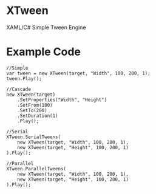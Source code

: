 XTween
======
XAML/C# Simple Tween Engine

Example Code
======
    //Simple
    var tween = new XTween(target, "Width", 100, 200, 1);
    tween.Play();
    
    //Cascade
    new XTween(target)
        .SetProperties("Width", "Height")
        .SetFrom(100)
        .SetTo(200)
        .SetDuration(1)
        .Play();
    
    //Serial
    XTween.SerialTweens(
        new XTween(target, "Width", 100, 200, 1),
        new XTween(target, "Height", 100, 200, 1)
    ).Play();
    
    //Parallel
    XTween.ParallelTweens(
        new XTween(target, "Width", 100, 200, 1),
        new XTween(target, "Height", 100, 200, 1)
    ).Play();